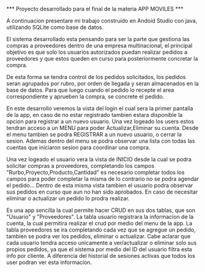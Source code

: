 *** Proyecto desarrollado para el final de la materia APP MOVILES ***

A continuacion presentare mi trabajo construido en Andoid Studio con java, utilizando SQLite como base de datos.

El sistema desarrollado esta pensando para ser la parte que gestiona las compras a proveedores dentro de una empresa multinacional, 
el principal objetivo es que solo los usuarios autorizados puedan realizar pedidos a proveedores y que estos queden en curso para posteriormente concretar la compra.

De esta forma se tendra control de los pedidos solicitados, los pedidos seran agrupados por rubro, por orden de llegada y seran almacenados en 
la base de datos.
Para que luego cuando el pedido lo recepte el area correspondiente y aprueben la compra, se concrete el pedido.

En este desarrollo veremos la vista del login el cual sera la primer pantalla de la app, en caso de no estar registrado tambien estara disponible la opcion para registrar a un nuevo usuario.
Una vez logeado los users estos tendran acceso a un MENU para poder Actualizar,Eliminar su cuenta. Desde el menu tambien se podra REGISTRAR a un nuevo usuario, o cerrar la sesion.
Ademas dentro del menu se podra observar una lista con todas las cuentas que iniciaron sesion para coordinar una compra.

Una vez logeado el usuario vera la vista de INICIO desde la cual se podra solicitar compras a proveedores, completando los campos "Rurbo,Proyecto,Producto,Cantidad" es necesario completar todos
los campos para poder completar la misma de lo contrario no se podra agendar el pedido...
Dentro de esta misma vista tambien el usuario podra observar sus pedidos en curso que aun no han sido aprobados. En caso de necesitar eliminar o actualizar un pedido lo prodra realizar.



Es una app sencilla la cual permite hacer CRUD en sus dos tablas, que son "Usuario" y "Proveedores". 
La tabla usuario registrara la informacion de la cuenta, la cual permitira realizar el crud por medio del menu de la app.
La tabla proveedores se ira completando cada vez que se agregue un pedido, tambien se podra ver los pedidos, eliminar o actualizar.
Cabe aclarar que cada usuario tendra acceso unicamente a ver/actualizar o eliminar solo sus propios pedidos, ya que el sistema por medio del ID del usuario filtra esta info por cliente.
A diferencia del historial de sesiones activas que todos los user podran ver esta informacion.

